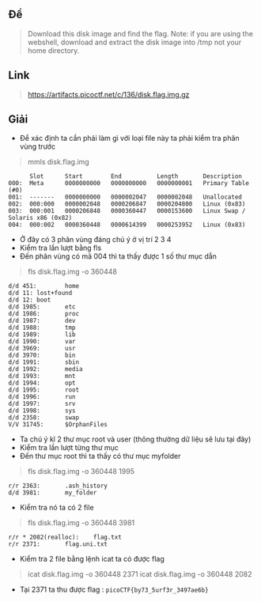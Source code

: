 ## Đề 
> Download this disk image and find the flag. Note: if you are using the webshell, download and extract the disk image into /tmp not your home directory.
## Link 
> https://artifacts.picoctf.net/c/136/disk.flag.img.gz
## Giải 
- Để xác định ta cần phải làm gì với loại file này ta phải kiểm tra phân vùng trước 
> mmls disk.flag.img
```text
      Slot      Start        End          Length       Description
000:  Meta      0000000000   0000000000   0000000001   Primary Table (#0)
001:  -------   0000000000   0000002047   0000002048   Unallocated
002:  000:000   0000002048   0000206847   0000204800   Linux (0x83)
003:  000:001   0000206848   0000360447   0000153600   Linux Swap / Solaris x86 (0x82)
004:  000:002   0000360448   0000614399   0000253952   Linux (0x83)
```
- Ở đây có 3 phân vùng đáng chú ý ở vị trí 2 3 4 
- Kiểm tra lần lượt bằng fls 
- Đến phân vùng có mã 004 thì ta thấy được 1 số thư mục dẫn 
> fls disk.flag.img -o 360448
```text
d/d 451:        home
d/d 11: lost+found
d/d 12: boot
d/d 1985:       etc
d/d 1986:       proc
d/d 1987:       dev
d/d 1988:       tmp
d/d 1989:       lib
d/d 1990:       var
d/d 3969:       usr
d/d 3970:       bin
d/d 1991:       sbin
d/d 1992:       media
d/d 1993:       mnt
d/d 1994:       opt
d/d 1995:       root
d/d 1996:       run
d/d 1997:       srv
d/d 1998:       sys
d/d 2358:       swap
V/V 31745:      $OrphanFiles
```
- Ta chú ý kĩ 2 thư mục root và user (thông thường dữ liệu sẽ lưu tại đây)
- Kiểm tra lần lượt từng thư mục
- Đến thư mục root thì ta thấy có thư mục myfolder
> fls disk.flag.img -o 360448 1995
```text
r/r 2363:       .ash_history
d/d 3981:       my_folder
```
- Kiểm tra nó ta có 2 file 
> fls disk.flag.img -o 360448 3981
```text
r/r * 2082(realloc):    flag.txt
r/r 2371:       flag.uni.txt
```
- Kiểm tra 2 file bằng lệnh icat ta có được flag 
> icat disk.flag.img -o 360448 2371
> icat disk.flag.img -o 360448 2082
- Tại 2371 ta thu được flag : `picoCTF{by73_5urf3r_3497ae6b}`